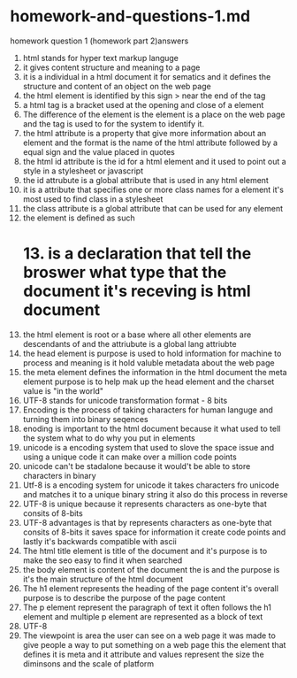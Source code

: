 # homework-and-questions-1.md
homework question 1 (homework part 2)answers
1. html stands for hyper text markup languge
2. it gives content structure and meaning to a page
3. it is a individual in a html document it for sematics and it defines the structure and content of an object on the web page
4. the html element is identified by this sign > near the end of the tag
5. a html tag is a bracket used at the opening and close of a element
6. The difference of the element is the element is a place on the web page and the tag is used to for the system to identify it.
7. the html attribute is a property that give more information about an element and the format is the name of the html attribute followed by a equal sign and the value placed in quotes
8. the html id attribute is the id for a html element and it used to point out a style in a stylesheet or javascript 
9. the id attrubute is a global attribute that is used in any html element
10. it is a attribute that specifies one or more class names for a element it's most used to find class in a stylesheet 
11. the class attribute is a global attribute that can be used for any element
12. the element is defined as such <h1>
13.<!DOCTYPE html> is a declaration that tell the broswer what type that the document it's receving is html document
14. the html element is root or a base where all other elements are descendants of and the attriubute is a global lang attriubte
15. the head element is purpose is used to hold information for machine to process and meaning is it hold valuble metadata about the web page
16. the meta element defines the information in the html document the meta element purpose is to help mak up the head element and the charset value is "in the world"
17. UTF-8 stands for unicode transformation format - 8 bits 
18. Encoding is the process of taking characters for human languge and turning them into binary seqences 
19. enoding is important to the html document because it what used to tell the system what to do why you put in elements
20. unicode is a encoding system that used to slove the space issue and using a unique code it can make over a million code points
21. unicode can't be stadalone because it would't be able to store characters in binary
22. Utf-8 is a encoding system for unicode it takes characters fro unicode and matches it to a unique binary string it also do this process in reverse 
23. UTF-8 is unique because it represents characters as one-byte that consits of 8-bits
24. UTF-8 advantages is that by represents characters as one-byte that consits of 8-bits it saves space for information it create code points and lastly it's backwards compatible with ascii
25. The html title element is title of the document and it's purpose is to make the seo easy to find it when searched
26. the body element is content of the document the is and the purpose is it's the main structure of the html document
27. The h1 element represents the heading of the page content it's overall purpose is to describe the purpose of the page content 
28. The p element represent the paragraph of text it often follows the h1 element and multiple p element are represented as a block of text 
29. UTF-8
30. The viewpoint is area the user can see on a web page it was made to give people a way to put something on a web page this the element that defines it is meta and it attribute and values represent the size the diminsons and the scale of platform <meta name="viewport" content="width=device-width, initial-scale=1.0">
